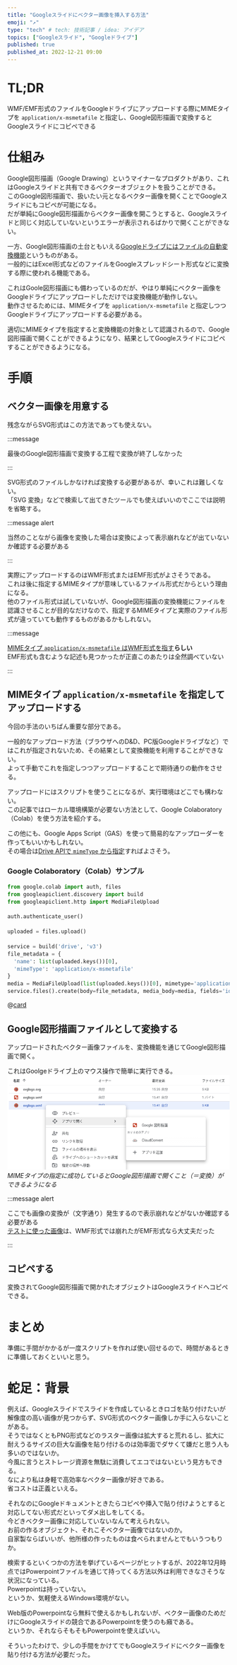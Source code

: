 ```yaml
---
title: "Googleスライドにベクター画像を挿入する方法"
emoji: "↗️"
type: "tech" # tech: 技術記事 / idea: アイデア
topics: ["Googleスライド", "Googleドライブ"]
published: true
published_at: 2022-12-21 09:00
---
```


# TL;DR

WMF/EMF形式のファイルをGoogleドライブにアップロードする際にMIMEタイプを `application/x-msmetafile` と指定し、Google図形描画で変換するとGoogleスライドにコピペできる


# 仕組み

Google図形描画（Google Drawing）というマイナーなプロダクトがあり、これはGoogleスライドと共有できるベクターオブジェクトを扱うことができる。 \
このGoogle図形描画で、扱いたい元となるベクター画像を開くことでGoogleスライドにもコピペが可能になる。 \
だが単純にGoogle図形描画からベクター画像を開こうとすると、Googleスライドと同じく対応していないというエラーが表示されるばかりで開くことができない。

一方、Google図形描画の土台ともいえる[Googleドライブにはファイルの自動変換機能](https://support.google.com/drive/answer/2424368?hl=ja)というものがある。 \
一般的にはExcel形式などのファイルをGoogleスプレッドシート形式などに変換する際に使われる機能である。

これはGoole図形描画にも備わっているのだが、やはり単純にベクター画像をGoogleドライブにアップロードしただけでは変換機能が動作しない。 \
動作させるためには、MIMEタイプを `application/x-msmetafile` と指定しつつGoogleドライブにアップロードする必要がある。

適切にMIMEタイプを指定すると変換機能の対象として認識されるので、Google図形描画で開くことができるようになり、結果としてGoogleスライドにコピペすることができるようになる。


# 手順


## ベクター画像を用意する

残念ながらSVG形式はこの方法であっても使えない。

:::message

最後のGoogle図形描画で変換する工程で変換が終了しなかった

:::

SVG形式のファイルしかなければ変換する必要があるが、幸いこれは難しくない。 \
「SVG 変換」などで検索して出てきたツールでも使えばいいのでここでは説明を省略する。

:::message alert

当然のことながら画像を変換した場合は変換によって表示崩れなどが出ていないか確認する必要がある

:::

実際にアップロードするのはWMF形式またはEMF形式がよさそうである。 \
これは後に指定するMIMEタイプが意味しているファイル形式だからという理由になる。 \
他のファイル形式は試していないが、Google図形描画の変換機能にファイルを認識させることが目的なだけなので、指定するMIMEタイプと実際のファイル形式が違っていても動作するものがあるかもしれない。

:::message

[MIMEタイプ `application/x-msmetafile` はWMF形式を指す](https://mimetype.io/application/x-msmetafile)**らしい** \
EMF形式も含むような記述も見つかったが正直このあたりは全然調べていない

:::


## MIMEタイプ `application/x-msmetafile` を指定してアップロードする

今回の手法のいちばん重要な部分である。

一般的なアップロード方法（ブラウザへのD&D、PC版Googleドライブなど）ではこれが指定されないため、その結果として変換機能を利用することができない。 \
よって手動でこれを指定しつつアップロードすることで期待通りの動作をさせる。

アップロードにはスクリプトを使うことになるが、実行環境はどこでも構わない。 \
この記事ではローカル環境構築が必要ない方法として、Google Colaboratory（Colab）を使う方法を紹介する。

この他にも、Google Apps Script（GAS）を使って簡易的なアップローダーを作ってもいいかもしれない。 \
その場合は[Drive APIで `mimeType` から指定](https://developers.google.com/drive/api/v3/reference/files/create#request-body)すればよさそう。


### Google Colaboratory（Colab）サンプル


```python
from google.colab import auth, files
from googleapiclient.discovery import build
from googleapiclient.http import MediaFileUpload

auth.authenticate_user()

uploaded = files.upload()

service = build('drive', 'v3')
file_metadata = {
  'name': list(uploaded.keys())[0],
  'mimeType': 'application/x-msmetafile'
}
media = MediaFileUpload(list(uploaded.keys())[0], mimetype='application/x-msmetafile')
service.files().create(body=file_metadata, media_body=media, fields='id').execute()
```


@[card](https://gist.github.com/mintommm/83f9b8e9499358f9bf006399e51ba50f)


## Google図形描画ファイルとして変換する

アップロードされたベクター画像ファイルを、変換機能を通じてGoogle図形描画で開く。

これはGoolgeドライブ上のマウス操作で簡単に実行できる。 \
![Googleドライブ上での表示サンプル](/images/insert-vector-img-into-googleslides/drive-context-menu.png) \
*MIMEタイプの指定に成功しているとGoogle図形描画で開くこと（＝変換）ができるようになる*

:::message alert

ここでも画像の変換が（文字通り）発生するので表示崩れなどがないか確認する必要がある \
[テストに使った画像](https://www.w3.org/Graphics/SVG/svglogo.svg)は、WMF形式では崩れたがEMF形式なら大丈夫だった

:::


## コピペする

変換されてGoogle図形描画で開かれたオブジェクトはGoogleスライドへコピペできる。


# まとめ

準備に手間がかかるが一度スクリプトを作れば使い回せるので、時間があるときに準備しておくといいと思う。


# 蛇足：背景

例えば、Googleスライドでスライドを作成しているときロゴを貼り付けたいが解像度の高い画像が見つからず、SVG形式のベクター画像しか手に入らないことがある。 \
そうではなくともPNG形式などのラスター画像は拡大すると荒れるし、拡大に耐えうるサイズの巨大な画像を貼り付けるのは効率面でダサくて嫌だと思う人も多いのではないか。 \
今風に言うとストレージ資源を無駄に消費してエコではないという見方もできる。 \
なにより私は身軽で高効率なベクター画像が好きである。 \
省コストは正義といえる。

それなのにGoogleドキュメントときたらコピペや挿入で貼り付けようとすると対応してない形式だといってダメ出しをしてくる。 \
今どきベクター画像に対応していないなんて考えられない。 \
お前の作るオブジェクト、それこそベクター画像ではないのか。 \
自家製ならばいいが、他所様の作ったものは食べられませんとでもいうつもりか。

検索するといくつかの方法を挙げているページがヒットするが、2022年12月時点ではPowerpointファイルを通じて持ってくる方法以外は利用できなさそうな状況になっている。 \
Powerpointは持っていない。 \
というか、気軽使えるWindows環境がない。

Web版のPowerpointなら無料で使えるかもしれないが、ベクター画像のためだけにGoogleスライドの競合であるPowerpointを使うのも癪である。 \
というか、それならそもそもPowerpointを使えばいい。

そういったわけで、少しの手間をかけてでもGoogleスライドにベクター画像を貼り付ける方法が必要だった。
